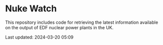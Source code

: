 # Nuke Watch

This repository includes code for retrieving the latest information available on the output of EDF nuclear power plants in the UK.

Last updated: 2024-03-20 05:09